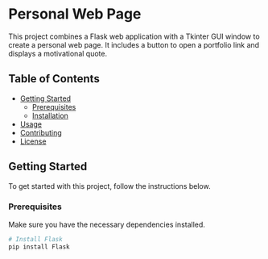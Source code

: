 # Personal Web Page

This project combines a Flask web application with a Tkinter GUI window to create a personal web page. It includes a button to open a portfolio link and displays a motivational quote.

## Table of Contents

- [Getting Started](#getting-started)
  - [Prerequisites](#prerequisites)
  - [Installation](#installation)
- [Usage](#usage)
- [Contributing](#contributing)
- [License](#license)

## Getting Started

To get started with this project, follow the instructions below.

### Prerequisites

Make sure you have the necessary dependencies installed.

```bash
# Install Flask
pip install Flask